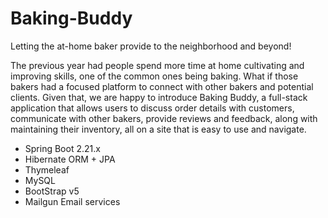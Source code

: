 # Baking-Buddy

Letting the at-home baker provide to the neighborhood and beyond!

The previous year had people spend more time at home cultivating and improving skills, one of the common ones being baking. What if those bakers had a focused platform to connect with other bakers and potential clients. Given that, we are happy to introduce Baking Buddy, a full-stack application that allows users to discuss order details with customers, communicate with other bakers, provide reviews and feedback, along with maintaining their inventory, all on a site that is easy to use and navigate.


- Spring Boot 2.21.x
- Hibernate ORM + JPA
- Thymeleaf
- MySQL
- BootStrap v5
- Mailgun Email services



